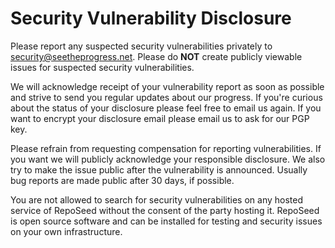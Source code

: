 # Security Vulnerability Disclosure

Please report any suspected security vulnerabilities privately to
security@seetheprogress.net.
Please do **NOT** create publicly viewable issues for suspected security vulnerabilities.

We will acknowledge receipt of your vulnerability report as soon as possible and strive to send you regular updates about our progress. If you're curious about the status of your disclosure please feel free to email us again. If you want to encrypt your disclosure email please email us to ask for our PGP key.

Please refrain from requesting compensation for reporting vulnerabilities. If you want we will publicly acknowledge your responsible disclosure. We also try to make the issue public after the vulnerability is announced. Usually bug reports are made public after 30 days, if possible.

You are not allowed to search for security vulnerabilities on any hosted service of RepoSeed without the consent of the party hosting it. RepoSeed is open source software and can be installed for testing and security issues on your own infrastructure.
